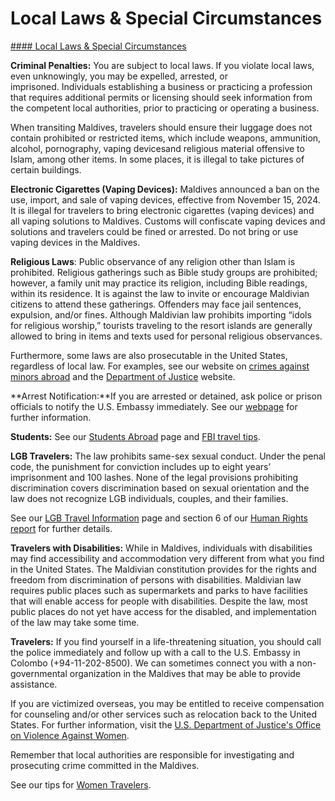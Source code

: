 # Local Laws & Special Circumstances

[#### Local Laws & Special Circumstances](javascript:void(0); "Local Laws & Special Circumstances")

**Criminal Penalties:** You are subject to local laws. If you violate local laws, even unknowingly, you may be expelled, arrested, or imprisoned. Individuals establishing a business or practicing a profession that requires additional permits or licensing should seek information from the competent local authorities, prior to practicing or operating a business.

When transiting Maldives, travelers should ensure their luggage does not contain prohibited or restricted items, which include weapons, ammunition, alcohol, pornography, vaping devicesand religious material offensive to Islam, among other items. In some places, it is illegal to take pictures of certain buildings.

**Electronic Cigarettes (Vaping Devices):** Maldives announced a ban on the use, import, and sale of vaping devices, effective from November 15, 2024. It is illegal for travelers to bring electronic cigarettes (vaping devices) and all vaping solutions to Maldives. Customs will confiscate vaping devices and solutions and travelers could be fined or arrested. Do not bring or use vaping devices in the Maldives.

**Religious Laws**: Public observance of any religion other than Islam is prohibited. Religious gatherings such as Bible study groups are prohibited; however, a family unit may practice its religion, including Bible readings, within its residence. It is against the law to invite or encourage Maldivian citizens to attend these gatherings. Offenders may face jail sentences, expulsion, and/or fines. Although Maldivian law prohibits importing “idols for religious worship,” tourists traveling to the resort islands are generally allowed to bring in items and texts used for personal religious observances.

Furthermore, some laws are also prosecutable in the United States, regardless of local law. For examples, see our website on [crimes against minors abroad](http://travel.state.gov/content/passports/en/emergencies/arrest/criminalpenalties.html) and the [Department of Justice](http://www.justice.gov/usam/criminal-resource-manual-1617-extraterritorial-criminal-jurisdiction-18-usc-112-878-970-1116) website.

**Arrest Notification:**If you are arrested or detained, ask police or prison officials to notify the U.S. Embassy immediately. See our [webpage](http://travel.state.gov/content/passports/english/emergencies/arrest.html) for further information.

**Students:** See our [Students Abroad](https://travel.state.gov/content/travel/en/international-travel/before-you-go/travelers-with-special-considerations/students.html) page and [FBI travel tips](https://ucr.fbi.gov/investigate/counterintelligence/student-brochure).

**LGB Travelers:** The law prohibits same-sex sexual conduct. Under the penal code, the punishment for conviction includes up to eight years’ imprisonment and 100 lashes. None of the legal provisions prohibiting discrimination covers discrimination based on sexual orientation and the law does not recognize LGB individuals, couples, and their families.

See our [LGB Travel Information](https://travel.state.gov/content/travel/en/international-travel/before-you-go/travelers-with-special-considerations/lgb.html) page and section 6 of our [Human Rights report](http://www.state.gov/j/drl/rls/hrrpt/) for further details.

**Travelers with Disabilities:** While in Maldives, individuals with disabilities may find accessibility and accommodation very different from what you find in the United States. The Maldivian constitution provides for the rights and freedom from discrimination of persons with disabilities. Maldivian law requires public places such as supermarkets and parks to have facilities that will enable access for people with disabilities. Despite the law, most public places do not yet have access for the disabled, and implementation of the law may take some time.

**Travelers:** If you find yourself in a life-threatening situation, you should call the police immediately and follow up with a call to the U.S. Embassy in Colombo (+94-11-202-8500). We can sometimes connect you with a non-governmental organization in the Maldives that may be able to provide assistance.

If you are victimized overseas, you may be entitled to receive compensation for counseling and/or other services such as relocation back to the United States. For further information, visit the [U.S. Department of Justice's Office on Violence Against Women](https://www.justice.gov/ovw).

Remember that local authorities are responsible for investigating and prosecuting crime committed in the Maldives.

See our tips for [Women Travelers](https://travel.state.gov/content/travel/en/international-travel/before-you-go/travelers-with-special-considerations/women-travelers.html).
